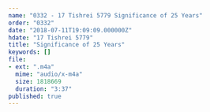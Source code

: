 ```yaml
---
name: "0332 - 17 Tishrei 5779 Significance of 25 Years"
order: "0332"
date: "2018-07-11T19:09:09.000000Z"
hdate: "17 Tishrei 5779"
title: "Significance of 25 Years"
keywords: []
file:
- ext: ".m4a"
  mime: "audio/x-m4a"
  size: 1818669
  duration: "3:37"
published: true
---
```

